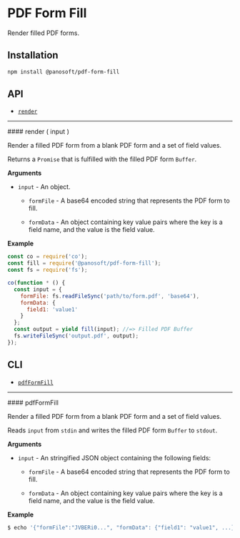 # PDF Form Fill

Render filled PDF forms.

## Installation

```sh
npm install @panosoft/pdf-form-fill
```

## API

- [`render`](#render)

---

<a name="render"/>
#### render ( input )

Render a filled PDF form from a blank PDF form and a set of field values.

Returns a `Promise` that is fulfilled with the filled PDF form `Buffer`.

__Arguments__

- `input` - An object.

  - `formFile` - A base64 encoded string that represents the PDF form to fill.

  - `formData` - An object containing key value pairs where the key is a field name, and the value is the field value.

__Example__

```js
const co = require('co');
const fill = require('@panosoft/pdf-form-fill');
const fs = require('fs');

co(function * () {
  const input = {
    formFile: fs.readFileSync('path/to/form.pdf', 'base64'),
    formData: {
      field1: 'value1'
    }
  };
  const output = yield fill(input); //=> Filled PDF Buffer
  fs.writeFileSync('output.pdf', output);
});
```

## CLI

- [`pdfFormFill`](#pdfFormFill)

---

<a name="pdfFormFill"/>
#### pdfFormFill

Render a filled PDF form from a blank PDF form and a set of field values.

Reads `input` from `stdin` and writes the filled PDF form `Buffer` to `stdout`.

__Arguments__

- `input` - An stringified JSON object containing the following fields:

  - `formFile` - A base64 encoded string that represents the PDF form to fill.

  - `formData` - An object containing key value pairs where the key is a field name, and the value is the field value.

__Example__

```sh
$ echo '{"formFile":"JVBERi0...", "formData": {"field1": "value1", ...}}' | pdfFormFill > filledForm.pdf
```
